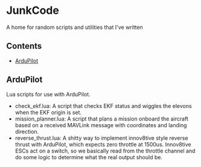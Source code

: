 # JunkCode

A home for random scripts and utilities that I've written

## Contents
- [ArduPilot](#ardupilot)

## ArduPilot
Lua scripts for use with ArduPilot.

- check_ekf.lua: A script that checks EKF status and wiggles the elevons when the EKF origin is set.
- mission_planner.lua: A script that plans a mission onboard the aircraft based on a received MAVLink message with coordinates and landing direction.
- reverse_thrust.lua: A shitty way to implement innov8tive style reverse thrust with ArduPilot, which expects zero throttle at 1500us. Innov8tive ESCs act on a switch, so we basically read from the throttle channel and do some logic to determine what the real output should be.
